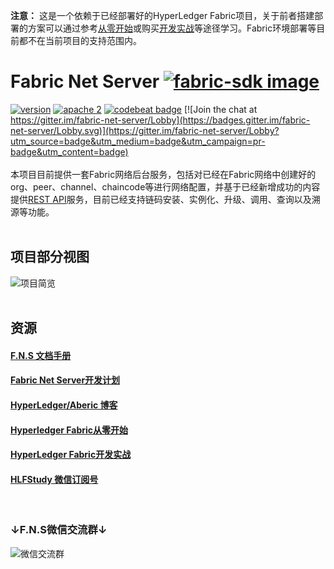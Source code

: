 **注意：** 这是一个依赖于已经部署好的HyperLedger Fabric项目，关于前者搭建部署的方案可以通过参考[从零开始](https://www.cnblogs.com/aberic/category/1148898.html)或购买[开发实战](https://item.jd.com/12381034.html?dist=jd)等途径学习。Fabric环境部署等目前都不在当前项目的支持范围内。
<br>
# Fabric Net Server [![fabric-sdk image](https://img.shields.io/badge/made%20by-aberic-orange.svg)](http://www.cnblogs.com/aberic/)
[![version](https://img.shields.io/badge/version-1.0RC4-green.svg)](https://github.com/aberic/fabric-net-server/tree/1.0-RC3)
[![apache 2](https://img.shields.io/hexpm/l/plug.svg)](https://github.com/aberic/fabric-net-server/blob/master/LICENSE)
[![codebeat badge](https://codebeat.co/badges/92aa24de-8a82-432b-83fb-ec7413615952)](https://codebeat.co/projects/github-com-aberic-fabric-net-server-master)
[![Join the chat at https://gitter.im/fabric-net-server/Lobby](https://badges.gitter.im/fabric-net-server/Lobby.svg)](https://gitter.im/fabric-net-server/Lobby?utm_source=badge&utm_medium=badge&utm_campaign=pr-badge&utm_content=badge)
<br><br>
本项目目前提供一套Fabric网络后台服务，包括对已经在Fabric网络中创建好的org、peer、channel、chaincode等进行网络配置，并基于已经新增成功的内容提供[REST API](https://github.com/aberic/fabric-net-server/blob/master/API_DEMO.md)服务，目前已经支持链码安装、实例化、升级、调用、查询以及溯源等功能。
<br><br>
## 项目部分视图

![项目简览](https://raw.githubusercontent.com/aberic/fabric-net-server/master/img/indexDemo.png "Fabric Net Server")
<br><br>

## 资源
#### [F.N.S 文档手册](https://github.com/aberic/fabric-net-server/wiki)
#### [Fabric Net Server开发计划](https://github.com/aberic/fabric-net-server/wiki/Fabric-Net-Server%E5%BC%80%E5%8F%91%E8%AE%A1%E5%88%92)
#### [HyperLedger/Aberic 博客](http://www.cnblogs.com/aberic/)
#### [Hyperledger Fabric从零开始](https://www.cnblogs.com/aberic/category/1148898.html)
#### [HyperLedger Fabric开发实战](https://item.jd.com/12381034.html?dist=jd)
#### [HLFStudy 微信订阅号](https://camo.githubusercontent.com/bbde569d4617068fe0188d51b1ef8e47561d62ea/68747470733a2f2f696d61676573323031372e636e626c6f67732e636f6d2f626c6f672f313234303533302f3230313830322f313234303533302d32303138303230313130333733333831322d313733303930373534382e6a7067)
<br>

### ↓F.N.S微信交流群↓
![微信交流群](https://images2018.cnblogs.com/blog/1240530/201807/1240530-20180704222453050-1529088991.png "Fabric Net Server WeChat")
